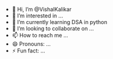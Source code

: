 - 👋 Hi, I’m @VishalKalikar
- 👀 I’m interested in ...
- 🌱 I’m currently learning DSA in python
- 💞️ I’m looking to collaborate on ...
- 📫 How to reach me ...
- 😄 Pronouns: ...
- ⚡ Fun fact: ...

<!---
VishalKalikar/VishalKalikar is a ✨ special ✨ repository because its `README.md` (this file) appears on your GitHub profile.
You can click the Preview link to take a look at your changes.
--->
